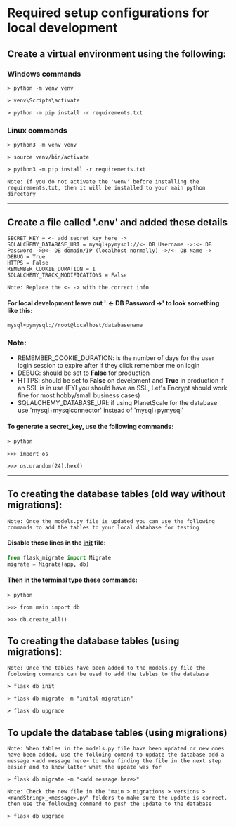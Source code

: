 # Required setup configurations for local development

## Create a virtual environment using the following:

### Windows commands

```
> python -m venv venv 

> venv\Scripts\activate

> python -m pip install -r requirements.txt
```

### Linux commands

```
> python3 -m venv venv

> source venv/bin/activate

> python3 -m pip install -r requirements.txt
```

``` Note: If you do not activate the 'venv' before installing the requirements.txt, then it will be installed to your main python directory ```

---

## Create a file called '.env' and added these details

```
SECRET_KEY = <- add secret key here ->
SQLALCHEMY_DATABASE_URI = mysql+pymysql://<- DB Username ->:<- DB Password ->@<- DB domain/IP (localhost normally) ->/<- DB Name ->
DEBUG = True
HTTPS = False
REMEMBER_COOKIE_DURATION = 1
SQLALCHEMY_TRACK_MODIFICATIONS = False
```
``` Note: Replace the <- -> with the correct info ```

#### For local development leave out ':<- DB Password ->' to look something like this: 
```
mysql+pymysql://root@localhost/databasename
```

### Note: 
- REMEMBER_COOKIE_DURATION: is the number of days for the user login session to expire after if they click remember me on login
- DEBUG: should be set to **False** for production
- HTTPS: should be set to **False** on develpment and **True** in production if an SSL is in use (FYI you should have an SSL, Let's Encrypt should work fine for most hobby/small business cases)
- SQLALCHEMY_DATABASE_URI: if using PlanetScale for the database use 'mysql+mysqlconnector' instead of 'mysql+pymysql'

#### To generate a secret_key, use the following commands:

```
> python

>>> import os

>>> os.urandom(24).hex()
```

---

## To creating the database tables (old way without migrations):
``` Note: Once the models.py file is updated you can use the following commands to add the tables to your local database for testing ```

#### Disable these lines in the [init](/main/__init__.py) file:
```python
from flask_migrate import Migrate
migrate = Migrate(app, db)
```
#### Then in the terminal type these commands:
```
> python

>>> from main import db

>>> db.create_all()
```

## To creating the database tables (using migrations):
``` Note: Once the tables have been added to the models.py file the foolowing commands can be used to add the tables to the database ```


```
> flask db init

> flask db migrate -m "inital migration"

> flask db upgrade
```

## To update the database tables (using migrations)
``` Note: When tables in the models.py file have been updated or new ones have been added, use the folloing comand to update the database add a message <add message here> to make finding the file in the next step easier and to know latter what the update was for ```

```
> flask db migrate -m "<add message here>"
```

``` Note: Check the new file in the "main > migrations > versions > <randString>_<message>.py" folders to make sure the update is correct, then use the following command to push the update to the database ```
  
```
> flask db upgrade
```
